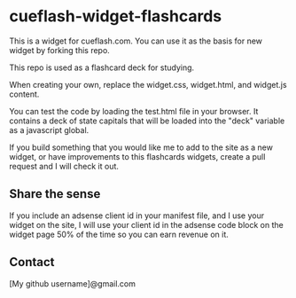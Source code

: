 # cueflash-widget-flashcards

This is a widget for cueflash.com. You can use it as the 
basis for new widget by forking this repo. 

This repo is used as a flashcard deck for studying.

When creating your own, replace the widget.css, widget.html,
and widget.js content. 

You can test the code by loading the test.html file in your browser. It contains a deck of state capitals that will be loaded into the "deck" variable as a javascript global.

If you build something that you would like me to add to the site as a new widget, or have improvements to this flashcards widgets, create a pull request and I will check it out. 


## Share the sense

If you include an adsense client id in your manifest file, and I use your widget on the site, I will use your client id in the adsense code block on the widget page 50% of the time so you can earn revenue on it. 

## Contact
[My github username]@gmail.com